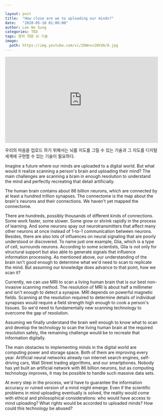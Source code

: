 ```yaml
---

layout: post
title:  "How close are we to uploading our minds?"
date:   "2020-05-10 01:00:00"
author: Lee Ho Sung
categories: TED
tags: 영어 TED 뇌 기술
image:
  path: https://img.youtube.com/vi/2DWnvx1NYUA/0.jpg
---
```


<div style="max-width:854px"><div style="position:relative;height:0;padding-bottom:56.25%"><iframe src="https://embed.ted.com/talks/lang/en/michael_s_a_graziano_how_close_are_we_to_uploading_our_minds" width="854" height="480" style="position:absolute;left:0;top:0;width:100%;height:100%" frameborder="0" scrolling="no" allowfullscreen></iframe></div></div>

우리의 마음을 업로드 하기 위해서는 뇌를 지도를 그릴 수 있는 기술과 그 지도를 디지털 세계에 구현할 수 있는 기술이 필요하다.

Imagine a future where our minds are uploaded to a digital world. But what would it realize scanning a person's brain and uploading their mind? The main challenges are scanning a brain in enough resolution to understand the mind and perfectly recreating that detail artificially. 

The human brain contains about 86 billion neurons, which are connected by at least a hundred trillion synapses. The connectome is the map about the brain's neurons and their connections. We haven't yet mapped the connectome. 

There are hundreds, possibly thousands of different kinds of connections. Some work faster, some slower. Some grow or shrink rapidly in the process of learning. And some neurons spay out neurotransmitters that affect many other neurons at once instead of 1-to-1 communication between neurons. Besides, there are also lots of influences on neural signaling that are poorly understood or discovered.
To name just one example, Glia, which is a type of cell, surrounds neurons. According to some scientists, Glia is not only for structural support but also able to generate signals that influence information processing.
As mentioned above, our understanding of the brain isn't good enough to determine what we'd need to scan to replicate the mind. But assuming our knowledge does advance to that point, how we scan it?

Currently, we can use MRI to scan a living human brain that is our best non-invasive scanning method. The resolution of MRI is about half a millimeter and isn't enough to detect a synapse. MRI depends on powerful magnetic fields. Scanning at the resolution required to determine details of individual synapses would require a field strength high enough to cook a person's tissues. So we'd need to fundamentally new scanning technology to overcome the gap of resolution.

Assuming we finally understand the brain well enough to know what to scan and develop the technology to scan the living human brain at the required resolution safely, the remaining challenge would be to recreate that information digitally.

The main obstacles to implementing minds in the digital world are computing power and storage space. Both of them are improving every year. Artificial neural networks already run internet search engines, self-driving cars, Wall Street trading algorithms, and our smartphones. Nobody has yet built an artificial network with 86 billion neurons, but as computing technology improves, it may be possible to handle such massive data sets. 

At every step in the process, we'd have to guarantee the information accuracy or ruined version of a mind might emerge.
Even if the scientific problems in mind uploading eventually is solved, the reality would come with ethical and philosophical considerations: who would have access to mind uploading? What rights would be accorded to uploaded minds? How could this technology be abused? 
